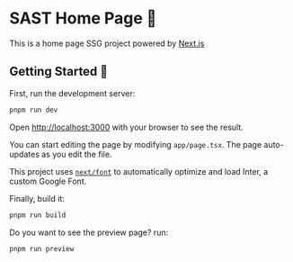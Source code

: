 # SAST Home Page 👋

This is a home page SSG project powered by [Next.js](https://nextjs.org/)

## Getting Started 🚀

First, run the development server:

```bash
pnpm run dev
```

Open [http://localhost:3000](http://localhost:3000) with your browser to see the result.

You can start editing the page by modifying `app/page.tsx`. The page auto-updates as you edit the file.

This project uses [`next/font`](https://nextjs.org/docs/basic-features/font-optimization) to automatically optimize and load Inter, a custom Google Font.

Finally, build it:

```bash
pnpm run build
```

Do you want to see the preview page? run:

```bash
pnpm run preview
```
